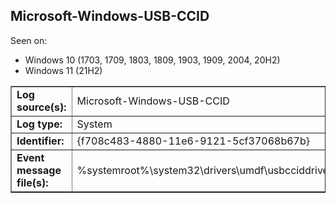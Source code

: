 ## Microsoft-Windows-USB-CCID

Seen on:
* Windows 10 (1703, 1709, 1803, 1809, 1903, 1909, 2004, 20H2)
* Windows 11 (21H2)

<table border="1" class="docutils">
  <tbody>
    <tr>
      <td><b>Log source(s):</b></td>
      <td>Microsoft-Windows-USB-CCID</td>
    </tr>
    <tr>
      <td><b>Log type:</b></td>
      <td>System</td>
    </tr>
    <tr>
      <td><b>Identifier:</b></td>
      <td>{f708c483-4880-11e6-9121-5cf37068b67b}</td>
    </tr>
    <tr>
      <td><b>Event message file(s):</b></td>
      <td>%systemroot%\system32\drivers\umdf\usbcciddriver.dll</td>
    </tr>
  </tbody>
</table>

&nbsp;

